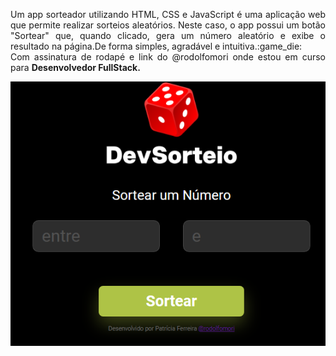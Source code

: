 
<p  align="justify">Um app sorteador utilizando HTML, CSS e JavaScript é uma aplicação web que permite realizar sorteios aleatórios. 
Neste caso, o app possui um botão "Sortear" que, quando clicado, gera um número aleatório e exibe o resultado na página.De forma simples, agradável e intuitiva.:game_die:<br>
Com assinatura de rodapé e 
  link do @rodolfomori onde estou em curso para <strong> Desenvolvedor FullStack.</strong> </align></p>

  <img src="https://github.com/patriciamarpaulino/Projeto-Sorteador/blob/main/img/imgapp.PNG?raw=true">


